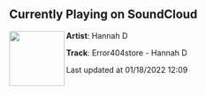 ## Currently Playing on SoundCloud

[<img align="left" width="100" src="https://i1.sndcdn.com/artworks-wVgqKaLwpuTCC9gz-CAc6aA-t500x500.jpg">](https://soundcloud.com/hld/error404store-hannah-d)

**Artist**: Hannah D 

**Track**: Error404store - Hannah D

Last updated at 01/18/2022 12:09
